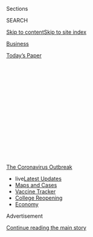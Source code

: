 <div id="app">

<div>

<div>

<div>

<div class="NYTAppHideMasthead css-1q2w90k e1suatyy0">

<div class="section css-ui9rw0 e1suatyy2">

<div class="css-eph4ug er09x8g0">

<div class="css-6n7j50">

</div>

<span class="css-1dv1kvn">Sections</span>

<div class="css-10488qs">

<span class="css-1dv1kvn">SEARCH</span>

</div>

[Skip to content](#site-content)[Skip to site
index](#site-index)

</div>

<div id="masthead-section-label" class="css-1wr3we4 eaxe0e00">

[Business](https://www.nytimes3xbfgragh.onion/section/business)

</div>

<div class="css-10698na e1huz5gh0">

</div>

</div>

<div id="masthead-bar-one" class="section hasLinks css-15hmgas e1csuq9d3">

<div class="css-uqyvli e1csuq9d0">

</div>

<div class="css-1uqjmks e1csuq9d1">

</div>

<div class="css-9e9ivx">

[](https://myaccount.nytimes3xbfgragh.onion/auth/login?response_type=cookie&client_id=vi)

</div>

<div class="css-1bvtpon e1csuq9d2">

[Today’s
Paper](https://www.nytimes3xbfgragh.onion/section/todayspaper)

</div>

</div>

</div>

</div>

<div data-aria-hidden="false">

<div id="site-content" data-role="main">

<div>

<div class="css-1aor85t" style="opacity:0.000000001;z-index:-1;visibility:hidden">

<div class="css-1hqnpie">

<div class="css-epjblv">

<span class="css-17xtcya">[Business](/section/business)</span><span class="css-x15j1o">|</span><span class="css-fwqvlz">Corporate
Insiders Pocket $1 Billion in Rush for Coronavirus
Vaccine</span>

</div>

<div class="css-k008qs">

<div class="css-1iwv8en">

<span class="css-18z7m18"></span>

<div>

</div>

</div>

<span class="css-1n6z4y">https://nyti.ms/32UN9Hw</span>

<div class="css-1705lsu">

<div class="css-4xjgmj">

<div class="css-4skfbu" data-role="toolbar" data-aria-label="Social Media Share buttons, Save button, and Comments Panel with current comment count" data-testid="share-tools">

  - 
  - 
  - 
  - 
    
    <div class="css-6n7j50">
    
    </div>

  - 
  - 

</div>

</div>

</div>

</div>

</div>

</div>

<div id="NYT_TOP_BANNER_REGION" class="css-13pd83m">

<div>

<div id="styln-prism-menu-1592847958612" class="section interactive-content interactive-size-medium css-1edisqu">

<div class="css-17ih8de interactive-body">

<div id="scroll-container" class="css-1gj85ro">

[<span class="styln-title-wrap"><span class="css-1pje3qr">The
Coronavirus</span><span class="css-1pje3qr">
Outbreak</span></span>](https://www.nytimes3xbfgragh.onion/news-event/coronavirus?action=click&pgtype=Article&state=default&region=TOP_BANNER&context=storylines_menu)

  - <span class="css-kqxiym" data-emphasize="true">live</span>[Latest
    Updates](https://www.nytimes3xbfgragh.onion/2020/08/04/world/coronavirus-cases.html?action=click&pgtype=Article&state=default&region=TOP_BANNER&context=storylines_menu)
  - [Maps and
    Cases](https://www.nytimes3xbfgragh.onion/interactive/2020/us/coronavirus-us-cases.html?action=click&pgtype=Article&state=default&region=TOP_BANNER&context=storylines_menu)
  - [Vaccine
    Tracker](https://www.nytimes3xbfgragh.onion/interactive/2020/science/coronavirus-vaccine-tracker.html?action=click&pgtype=Article&state=default&region=TOP_BANNER&context=storylines_menu)
  - [College
    Reopening](https://www.nytimes3xbfgragh.onion/2020/08/02/us/covid-college-reopening.html?action=click&pgtype=Article&state=default&region=TOP_BANNER&context=storylines_menu)
  - [Economy](https://www.nytimes3xbfgragh.onion/live/2020/08/04/business/stock-market-today-coronavirus?action=click&pgtype=Article&state=default&region=TOP_BANNER&context=storylines_menu)

</div>

</div>

</div>

</div>

</div>

<div id="top-wrapper" class="css-1sy8kpn">

<div id="top-slug" class="css-l9onyx">

Advertisement

</div>

[Continue reading the main
story](#after-top)

<div class="ad top-wrapper" style="text-align:center;height:100%;display:block;min-height:250px">

<div id="top" class="place-ad" data-position="top" data-size-key="top">

</div>

</div>

<div id="after-top">

</div>

</div>

<div>

<div id="sponsor-wrapper" class="css-1hyfx7x">

<div id="sponsor-slug" class="css-19vbshk">

Supported by

</div>

[Continue reading the main
story](#after-sponsor)

<div id="sponsor" class="ad sponsor-wrapper" style="text-align:center;height:100%;display:block">

</div>

<div id="after-sponsor">

</div>

</div>

<div class="css-186x18t">

</div>

<div class="css-1vkm6nb ehdk2mb0">

# Corporate Insiders Pocket $1 Billion in Rush for Coronavirus Vaccine

</div>

Well-timed stock bets have generated big profits for senior executives
and board members at companies developing vaccines and treatments.

<div class="css-79elbk" data-testid="photoviewer-wrapper">

<div class="css-z3e15g" data-testid="photoviewer-wrapper-hidden">

</div>

<div class="css-1a48zt4 ehw59r15" data-testid="photoviewer-children">

![<span class="css-16f3y1r e13ogyst0" data-aria-hidden="true">A trial of
a potential coronavirus vaccine announced by Moderna in January. Since
then, Moderna insiders have sold shares totaling about $248
million.</span><span class="css-cnj6d5 e1z0qqy90" itemprop="copyrightHolder"><span class="css-1ly73wi e1tej78p0">Credit...</span><span><span>Ted
S. Warren/Associated
Press</span></span></span>](https://static01.graylady3jvrrxbe.onion/images/2020/07/26/business/26Virus-Vaccine-Payday-shot/merlin_174630441_1f65a11a-cfd7-48ef-9c5c-8454b39c7e17-articleLarge.jpg?quality=75&auto=webp&disable=upscale)

</div>

</div>

<div class="css-18e8msd">

<div class="css-vp77d3 epjyd6m0">

<div class="css-1baulvz">

By [<span class="css-1baulvz" itemprop="name">David
Gelles</span>](https://www.nytimes3xbfgragh.onion/by/david-gelles) and
[<span class="css-1baulvz last-byline" itemprop="name">Jesse
Drucker</span>](https://www.nytimes3xbfgragh.onion/by/jesse-drucker)

</div>

</div>

  - 
    
    <div class="css-ld3wwf e16638kd2">
    
    July 25,
    2020
    
    </div>

  - 
    
    <div class="css-4xjgmj">
    
    <div class="css-d8bdto" data-role="toolbar" data-aria-label="Social Media Share buttons, Save button, and Comments Panel with current comment count" data-testid="share-tools">
    
      - 
      - 
      - 
      - 
        
        <div class="css-6n7j50">
        
        </div>
    
      - 
      - 
    
    </div>
    
    </div>

</div>

</div>

<div class="section meteredContent css-1r7ky0e" name="articleBody" itemprop="articleBody">

<div class="css-1fanzo5 StoryBodyCompanionColumn">

<div class="css-53u6y8">

On June 26, a small South San Francisco company called Vaxart made a
surprise announcement: A coronavirus vaccine it was working on had been
selected by the U.S. government to be part of Operation Warp Speed, the
flagship federal initiative to quickly develop drugs to combat Covid-19.

Vaxart’s shares soared. Company insiders, who weeks earlier had received
stock options worth a few million dollars, saw the value of those awards
increase sixfold. And a hedge fund that partly controlled the company
walked away with more than $200 million in instant profits.

The race is on to develop a coronavirus vaccine, and some companies and
investors are betting that the winners stand to earn vast profits from
selling hundreds of millions — or even billions — of doses to a
desperate public.

Across the pharmaceutical and medical industries, senior executives and
board members are capitalizing on that dynamic.

</div>

</div>

<div class="css-1fanzo5 StoryBodyCompanionColumn">

<div class="css-53u6y8">

They are making millions of dollars after announcing positive
developments, including support from the government, in their efforts to
fight Covid-19. After such announcements, insiders from at least 11
companies — most of them smaller firms whose fortunes often hinge on the
success or failure of a single drug — have sold shares worth well over
$1 billion since March, according to figures compiled for The New York
Times by Equilar, a data provider.

In some cases, company insiders are profiting from regularly scheduled
compensation or automatic stock trades. But in other situations, senior
officials appear to be pouncing on opportunities to cash out while their
stock prices are sky high. And some companies have awarded stock options
to executives shortly before market-moving announcements about their
vaccine progress.

The sudden windfalls highlight the powerful financial incentives for
company officials to generate positive headlines in [the race for
coronavirus vaccines and
treatments](https://www.nytimes3xbfgragh.onion/interactive/2020/science/coronavirus-vaccine-tracker.html),
even if the drugs might never pan out.

Some companies are attracting government scrutiny for potentially using
their associations with Operation Warp Speed as marketing ploys.

For example, the headline on Vaxart’s news release declared: “Vaxart’s
Covid-19 Vaccine Selected for the U.S. Government’s Operation Warp
Speed.” But the reality is more complex.

</div>

</div>

<div class="css-1fanzo5 StoryBodyCompanionColumn">

<div class="css-53u6y8">

Vaxart’s vaccine candidate was included in a trial on primates that a
federal agency was organizing in conjunction with Operation Warp Speed.
But Vaxart is not among the companies selected to receive significant
financial support from Warp Speed to produce hundreds of millions of
vaccine doses.

“The U.S. Department of Health and Human Services has entered into
funding agreements with certain vaccine manufacturers, and we are
negotiating with others. Neither is the case with Vaxart,” said Michael
R. Caputo, the department’s assistant secretary for public affairs.
“Vaxart’s vaccine candidate was selected to participate in preliminary
U.S. government studies to determine potential areas for possible
Operation Warp Speed partnership and support. At this time, those
studies are ongoing, and no determinations have been
made.”

<div id="NYT_MAIN_CONTENT_1_REGION" class="css-9tf9ac">

<div>

<div id="styln-covid-updates-markets" class="section interactive-content interactive-size-medium css-1ftcdic">

<div class="css-17ih8de interactive-body">

<div id="styln-briefing-block">

<div class="briefing-block-header-section">

# [Latest Updates: Economy](https://www.nytimes3xbfgragh.onion/live/2020/08/04/business/stock-market-today-coronavirus?action=click&pgtype=Article&state=default&region=MAIN_CONTENT_1&context=storylines_live_updates)

</div>

<div class="briefing-block-lb-items">

<div class="briefing-block-update-time active">

[43m
ago](https://www.nytimes3xbfgragh.onion/live/2020/08/04/business/stock-market-today-coronavirus?action=click&pgtype=Article&state=default&region=MAIN_CONTENT_1&context=storylines_live_updates#the-ad-giant-publicis-has-parted-ways-with-an-executive-over-his-virus-tweets)

</div>

<div>

[The ad giant Publicis has ‘parted ways’ with an executive over his
virus
tweets.](https://www.nytimes3xbfgragh.onion/live/2020/08/04/business/stock-market-today-coronavirus?action=click&pgtype=Article&state=default&region=MAIN_CONTENT_1&context=storylines_live_updates#the-ad-giant-publicis-has-parted-ways-with-an-executive-over-his-virus-tweets)

</div>

<div class="briefing-block-update-time active">

[2h
ago](https://www.nytimes3xbfgragh.onion/live/2020/08/04/business/stock-market-today-coronavirus?action=click&pgtype=Article&state=default&region=MAIN_CONTENT_1&context=storylines_live_updates#nbcuniversal-to-cut-about-10-percent-of-its-work-force)

</div>

<div>

[NBCUniversal to cut about 10 percent of its work
force.](https://www.nytimes3xbfgragh.onion/live/2020/08/04/business/stock-market-today-coronavirus?action=click&pgtype=Article&state=default&region=MAIN_CONTENT_1&context=storylines_live_updates#nbcuniversal-to-cut-about-10-percent-of-its-work-force)

</div>

<div class="briefing-block-update-time active">

[3h
ago](https://www.nytimes3xbfgragh.onion/live/2020/08/04/business/stock-market-today-coronavirus?action=click&pgtype=Article&state=default&region=MAIN_CONTENT_1&context=storylines_live_updates#loans-are-harder-to-get-even-as-interest-rates-are-low)

</div>

<div>

[Loans are harder to get, even as interest rates are
low.](https://www.nytimes3xbfgragh.onion/live/2020/08/04/business/stock-market-today-coronavirus?action=click&pgtype=Article&state=default&region=MAIN_CONTENT_1&context=storylines_live_updates#loans-are-harder-to-get-even-as-interest-rates-are-low)

</div>

</div>

<div class="briefing-block-footer">

<div class="briefing-block-footer-meta">

[See more
updates](https://www.nytimes3xbfgragh.onion/live/2020/08/04/business/stock-market-today-coronavirus?action=click&pgtype=Article&state=default&region=MAIN_CONTENT_1&context=storylines_live_updates)

</div>

<div class="briefing-block-briefinglinks">

<span>More live coverage:</span>
[Global](https://www.nytimes3xbfgragh.onion/2020/08/04/world/coronavirus-cases.html?action=click&pgtype=Article&state=default&region=MAIN_CONTENT_1&context=storylines_live_updates)

</div>

</div>

</div>

</div>

</div>

</div>

</div>

Some officials at the Department of Health and Human Services have grown
concerned about whether companies including Vaxart are trying to inflate
their stock prices by exaggerating their roles in Warp Speed, a senior
Trump administration official said. The department has relayed those
concerns to the Securities and Exchange Commission, said the official,
who spoke on the condition of anonymity.

It isn’t clear if the commission is looking into the matter. An S.E.C.
spokeswoman declined to comment.

</div>

</div>

<div class="css-79elbk" data-testid="photoviewer-wrapper">

<div class="css-z3e15g" data-testid="photoviewer-wrapper-hidden">

</div>

<div class="css-1a48zt4 ehw59r15" data-testid="photoviewer-children">

![<span class="css-16f3y1r e13ogyst0" data-aria-hidden="true">Andrei
Floroiu, the chief executive of Vaxart, received stock options worth
about $4.3 million in June. A month later, they were worth more than $28
million.</span><span class="css-cnj6d5 e1z0qqy90" itemprop="copyrightHolder"><span class="css-1ly73wi e1tej78p0">Credit...</span><span>Will
Ragozzino/Patrick
McMullan</span></span>](https://static01.graylady3jvrrxbe.onion/images/2020/07/26/business/26Virus-Vaccine-payday-floroiu/26Virus-Vaccine-payday-floroiu-articleLarge.jpg?quality=75&auto=webp&disable=upscale)

</div>

</div>

<div class="css-1fanzo5 StoryBodyCompanionColumn">

<div class="css-53u6y8">

“Vaxart abides by good corporate governance guidelines and policies and
makes decisions in accordance with the best interests of the company and
its shareholders,” Vaxart’s chief executive, Andrei Floroiu, said in a
statement on Friday. Referring to Operation Warp Speed, he added, “We
believe that Vaxart’s Covid-19 vaccine is the most exciting one in
O.W.S. because it is the only oral vaccine (a pill) in O.W.S.”

Well-timed stock transactions are generally legal. But investors and
corporate governance experts say they can create the appearance that
executives are profiting from inside information, and could erode public
confidence in the pharmaceutical industry when the world is looking to
these companies to cure Covid-19.

</div>

</div>

<div class="css-1fanzo5 StoryBodyCompanionColumn">

<div class="css-53u6y8">

“It is inappropriate for drug company executives to cash in on a
crisis,” said Ben Wakana, executive director of Patients for
Affordable Drugs, a nonprofit advocacy group. “Every day, Americans wake
up and make sacrifices during this pandemic. Drug companies see this as
a payday.”

Executives at a long list of companies have reaped seven- or
eight-figure profits thanks to their work on coronavirus vaccines and
treatments.

Shares of Regeneron, a biotech company in Tarrytown, N.Y., have climbed
nearly 80 percent since early February, when it announced a
collaboration with the Department of Health and Human Services to
develop a Covid-19 treatment. Since then, the company’s top executives
and board members have sold nearly $700 million in stock. The chief
executive, Leonard Schleifer, sold $178 million of shares on a single
day in May.

Alexandra Bowie, a spokeswoman for Regeneron, said most of those sales
had been scheduled in advance through programs that automatically sell
executives’ shares if the stock hits a certain price.

Moderna, a 10-year-old vaccine developer based in Cambridge, Mass., that
has never brought a product to market, announced in late January that it
was working on a coronavirus vaccine. It has issued a stream of news
releases hailing its vaccine progress, and its stock has more than
tripled, giving the company a market value of almost $30 billion.

Moderna insiders have sold about $248 million of shares since that
January announcement, most of it after the company [was selected in
April](https://investors.modernatx.com/news-releases/news-release-details/moderna-announces-award-us-government-agency-barda-483-million)
to receive federal funding to support its vaccine
efforts.

</div>

</div>

<div class="css-79elbk" data-testid="photoviewer-wrapper">

<div class="css-z3e15g" data-testid="photoviewer-wrapper-hidden">

</div>

<div class="css-1a48zt4 ehw59r15" data-testid="photoviewer-children">

<div class="css-1xdhyk6 erfvjey0">

<span class="css-1ly73wi e1tej78p0">Image</span>

<div class="css-zjzyr8">

<div data-testid="lazyimage-container" style="height:257.77777777777777px">

</div>

</div>

</div>

<span class="css-16f3y1r e13ogyst0" data-aria-hidden="true">The stock of
Moderna, which has its headquarters in Cambridge, Mass., has more than
tripled during its work on a
vaccine. </span><span class="css-cnj6d5 e1z0qqy90" itemprop="copyrightHolder"><span class="css-1ly73wi e1tej78p0">Credit...</span><span>Adam
Glanzman/Bloomberg</span></span>

</div>

</div>

<div class="css-1fanzo5 StoryBodyCompanionColumn">

<div class="css-53u6y8">

While some of those sales were scheduled in advance, others were more
spur of the moment. Flagship Ventures, an investment fund run by the
company’s founder and chairman, Noubar Afeyan, sold more than $68
million worth of Moderna shares on May 21. Those transactions were not
scheduled in advance, according to securities filings.

</div>

</div>

<div class="css-1fanzo5 StoryBodyCompanionColumn">

<div class="css-53u6y8">

Executives and board members at Luminex, Quidel and Emergent
BioSolutions have sold shares worth a combined $85 million after
announcing they were working on vaccines, treatments or testing
solutions.

At other companies, executives and board members received large grants
of stock options shortly before the companies announced good news that
lifted the value of those options.

Novavax, [a
drugmaker](https://www.nytimes3xbfgragh.onion/2020/07/16/health/coronavirus-vaccine-novavax.html)
in Gaithersburg, Md., began working on a vaccine early this year. This
spring, the company reported promising preliminary test results and a
[$1.6 billion
deal](https://www.nytimes3xbfgragh.onion/2020/07/07/health/novavax-coronavirus-vaccine-warp-speed.html)
with the Trump administration.

In April, with its shares below $24, Novavax issued a batch of new stock
awards to all its employees “in acknowledgment of the extraordinary work
of our employees to implement a new vaccine program.” Four senior
executives, including the chief executive, Stanley Erck, received stock
options that were worth less than $20 million at the time.

Since then, Novavax’s stock has rocketed to more than $130 a share. At
least on paper, the four executives’ stock options are worth more than
$100 million.

So long as the company hits a milestone with its vaccine testing, which
it is expected to achieve soon, the executives will be able to use the
options to buy discounted Novavax shares as early as next year,
regardless of whether the company develops a successful vaccine.

</div>

</div>

<div class="css-1fanzo5 StoryBodyCompanionColumn">

<div class="css-53u6y8">

Silvia Taylor, a Novavax spokeswoman, said the stock awards were
designed “to incentivize and retain our employees during this critical
time.” She added that “there is no guarantee they will retain their
value.”

Two other drugmakers, Translate Bio and Inovio, awarded large batches of
stock options to executives and board members shortly before they
announced progress on their coronavirus vaccines, sending shares higher.
Representatives of the companies said the options were regularly
scheduled annual grants.

Vaxart, though, is where the most money was made the fastest.

At the start of the year, its shares were around 35 cents. Then in late
January, Vaxart began working on an orally administered coronavirus
vaccine, and its shares started rising.

Vaxart’s largest shareholder was a New York hedge fund, Armistice
Capital, which last year acquired nearly two-thirds of the company’s
shares. Two Armistice executives, including the hedge fund’s founder,
Steven Boyd,
[joined](https://investors.vaxart.com/news-releases/news-release-details/vaxart-inc-announces-changes-its-board-directors)
Vaxart’s board of directors. The hedge fund also purchased rights, known
as warrants, to buy 21 million more Vaxart shares at some point in the
future for as little as 30 cents
each.

</div>

</div>

<div class="css-79elbk" data-testid="photoviewer-wrapper">

<div class="css-z3e15g" data-testid="photoviewer-wrapper-hidden">

</div>

<div class="css-1a48zt4 ehw59r15" data-testid="photoviewer-children">

<div class="css-1xdhyk6 erfvjey0">

<span class="css-1ly73wi e1tej78p0">Image</span>

<div class="css-zjzyr8">

<div data-testid="lazyimage-container" style="height:257.77777777777777px">

</div>

</div>

</div>

<span class="css-16f3y1r e13ogyst0" data-aria-hidden="true">Selling
Vaxart stock made more than $197 million in profit for Armistice
Capital, a hedge fund that owned two-thirds of the company’s
shares.</span><span class="css-cnj6d5 e1z0qqy90" itemprop="copyrightHolder"><span class="css-1ly73wi e1tej78p0">Credit...</span><span>
Rafael Henrique/Getty Images</span></span>

</div>

</div>

<div class="css-1fanzo5 StoryBodyCompanionColumn">

<div class="css-53u6y8">

Vaxart has never brought a vaccine to market. It has just 15 employees.
But throughout the spring, Vaxart announced positive preliminary data
for its vaccine, along with a partnership with a company that could
manufacture it. By late April, with investors sensing the potential for
big profits, the company’s shares had reached $3.66 — a tenfold increase
from January.

On June 8, Vaxart changed the terms of its warrants agreement with
Armistice, making it easier for the hedge fund to rapidly acquire the 21
million shares, rather than having to buy and sell in smaller batches.

</div>

</div>

<div class="css-1fanzo5 StoryBodyCompanionColumn">

<div class="css-53u6y8">

One week later, Vaxart announced that its chief executive was stepping
down, though he would remain chairman. The new C.E.O., Mr. Floroiu, had
previously worked with Mr. Boyd, Armistice’s founder, at the hedge fund
and the consulting firm McKinsey.

On June 25, Vaxart announced that it had signed a letter of intent with
another company that might help it mass-produce a coronavirus vaccine.
Vaxart’s shares nearly doubled that day.

The next day, Vaxart issued its news release saying it had been
[selected](https://investors.vaxart.com/news-releases/news-release-details/vaxarts-covid-19-vaccine-selected-us-governments-operation-warp)
for Operation Warp Speed. Its shares instantly doubled again, at one
pointing hitting $14, their highest level in years.

“We are very pleased to be one of the few companies selected by
Operation Warp Speed, and that ours is the only oral vaccine being
evaluated,” Mr. Floroiu said.

Armistice took advantage of the stock’s exponential increase — at that
point up more than 3,600 percent since January. On June 26, a Friday,
and the next Monday, the hedge fund exercised its warrants to buy nearly
21 million Vaxart shares for either 30 cents or $1.10 a share —
purchases it would not have been able to make as quickly had its
agreement with Vaxart not been modified weeks earlier.

Armistice then immediately sold the shares at prices from $6.58 to
$12.89 a share, according to securities filings. The hedge fund’s
profits were immense: more than $197 million.

“It looks like the warrants may have been reconfigured at a time when
they knew good news was coming,” said Robert Daines, a professor at
Stanford Law School who is an expert on corporate governance. “That’s a
valuable change, made right as the company’s stock price was about to
rise.”

</div>

</div>

<div class="css-1fanzo5 StoryBodyCompanionColumn">

<div class="css-53u6y8">

At the same time, the hedge fund also unloaded some of the Vaxart shares
it had previously bought, notching tens of millions of dollars in
additional profits.

By the end of that Monday, June 29, Armistice had sold almost all of its
Vaxart shares.

Mr. Boyd and Armistice declined to comment.

Mr. Floroiu said the change to the Armistice agreement “was in the best
interests of Vaxart and its stockholders” and helped it raise money to
work on the Covid-19 vaccine.

He and other Vaxart board members also were positioned for big personal
profits. When he became chief executive in mid-June, Mr. Floroiu
received stock options that were worth about $4.3 million. A month
later, those options were worth more than $28 million.

Normally when companies issue stock options to executives, the options
can’t be exercised for months or years. Because of the unusual terms and
the run-up in Vaxart’s stock price, most of Mr. Floroiu’s can be cashed
in now.

Vaxart’s board members also received large grants of stock options,
giving them the right to buy shares in the company at prices well below
where the stock is now trading. The higher the shares fly, the bigger
the profits.

“Vaxart is disrupting the vaccine world,” Mr. Floroiu boasted during a
virtual investor conference on Thursday. He added that his impression
was that “it’s OK to make a profit from Covid vaccines, as long as
you’re not profiteering.”

Noah Weiland contributed reporting.

</div>

</div>

</div>

<div>

</div>

<div>

</div>

<div>

</div>

<div>

<div id="bottom-wrapper" class="css-1ede5it">

<div id="bottom-slug" class="css-l9onyx">

Advertisement

</div>

[Continue reading the main
story](#after-bottom)

<div id="bottom" class="ad bottom-wrapper" style="text-align:center;height:100%;display:block;min-height:90px">

</div>

<div id="after-bottom">

</div>

</div>

</div>

</div>

</div>

## Site Index

<div>

</div>

## Site Information Navigation

  - [© <span>2020</span> <span>The New York Times
    Company</span>](https://help.nytimes3xbfgragh.onion/hc/en-us/articles/115014792127-Copyright-notice)

<!-- end list -->

  - [NYTCo](https://www.nytco.com/)
  - [Contact
    Us](https://help.nytimes3xbfgragh.onion/hc/en-us/articles/115015385887-Contact-Us)
  - [Work with us](https://www.nytco.com/careers/)
  - [Advertise](https://nytmediakit.com/)
  - [T Brand Studio](http://www.tbrandstudio.com/)
  - [Your Ad
    Choices](https://www.nytimes3xbfgragh.onion/privacy/cookie-policy#how-do-i-manage-trackers)
  - [Privacy](https://www.nytimes3xbfgragh.onion/privacy)
  - [Terms of
    Service](https://help.nytimes3xbfgragh.onion/hc/en-us/articles/115014893428-Terms-of-service)
  - [Terms of
    Sale](https://help.nytimes3xbfgragh.onion/hc/en-us/articles/115014893968-Terms-of-sale)
  - [Site
    Map](https://spiderbites.nytimes3xbfgragh.onion)
  - [Help](https://help.nytimes3xbfgragh.onion/hc/en-us)
  - [Subscriptions](https://www.nytimes3xbfgragh.onion/subscription?campaignId=37WXW)

</div>

</div>

</div>

</div>

